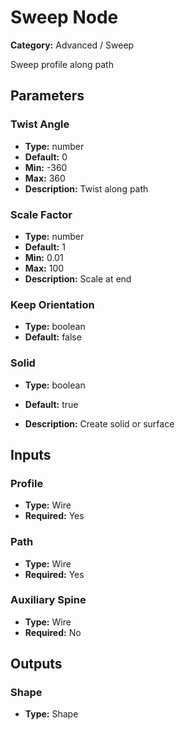 
# Sweep Node

**Category:** Advanced / Sweep

Sweep profile along path

## Parameters


### Twist Angle
- **Type:** number
- **Default:** 0
- **Min:** -360
- **Max:** 360
- **Description:** Twist along path


### Scale Factor
- **Type:** number
- **Default:** 1
- **Min:** 0.01
- **Max:** 100
- **Description:** Scale at end


### Keep Orientation
- **Type:** boolean
- **Default:** false





### Solid
- **Type:** boolean
- **Default:** true


- **Description:** Create solid or surface


## Inputs


### Profile
- **Type:** Wire
- **Required:** Yes



### Path
- **Type:** Wire
- **Required:** Yes



### Auxiliary Spine
- **Type:** Wire
- **Required:** No



## Outputs


### Shape
- **Type:** Shape




